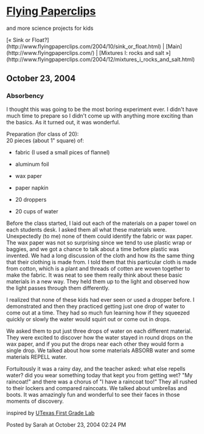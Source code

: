 <div id="container">

<div id="banner">

# [Flying Paperclips](http://www.flyingpaperclips.com/)

<span class="description">and more science projects for kids</span></div>

<div class="content">

<div id="menu">[« Sink or Float?](http://www.flyingpaperclips.com/2004/10/sink_or_float.html) | [Main](http://www.flyingpaperclips.com/) | [Mixtures I: rocks and salt »](http://www.flyingpaperclips.com/2004/12/mixtures_i_rocks_and_salt.html)</div>

</div>

<div class="content">

## October 23, 2004

<div class="blogbody">

### Absorbency

I thought this was going to be the most boring experiment ever. I didn't have much time to prepare so I didn't come up with anything more exciting than the basics. As it turned out, it was wonderful.

Preparation (for class of 20):  
20 pieces (about 1" square) of:  
- fabric (I used a small pices of flannel)  
- aluminum foil  
- wax paper  
- paper napkin

- 20 droppers  
- 20 cups of water

Before the class started, I laid out each of the materials on a paper towel on each students desk. I asked them all what these materials were. Unexpectedly (to me) none of them could identify the fabric or wax paper. The wax paper was not so surprising since we tend to use plastic wrap or baggies, and we got a chance to talk about a time before plastic was invented. We had a long discussion of the cloth and how its the same thing that their clothing is made from. I told them that this particular cloth is made from cotton, which is a plant and threads of cotten are woven together to make the fabric. It was neat to see them really think about these basic materials in a new way. They held them up to the light and observed how the light passes through them differently.

I realized that none of these kids had ever seen or used a dropper before. I demonstrated and then they practiced getting just one drop of water to come out at a time. They had so much fun learning how if they squeezed quickly or slowly the water would squirt out or come out in drops.

We asked them to put just three drops of water on each different material. They were excited to discover how the water stayed in round drops on the wax paper, and if you put the drops near each other they would form a single drop. We talked about how some materials ABSORB water and some materials REPELL water.

Fortuitously it was a rainy day, and the teacher asked: what else repells water? did you wear something today that kept you from getting wet? "My raincoat!" and there was a chorus of "I have a raincoat too!" They all rushed to their lockers and compared raincoats. We talked about umbrellas and boots. It was amazingly fun and wonderful to see their faces in those moments of discovery.

inspired by [UTexas First Grade Lab](http://www.utexas.edu/cons/uteachoutreach/students/create_lab/grade1.html)

<a name="more"></a><span class="posted">Posted by Sarah at October 23, 2004 02:24 PM</span> </div>

</div>

</div>